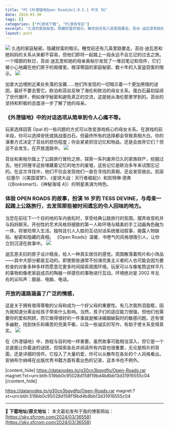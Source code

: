 ```yaml
---
title: "PC《外港锚地Open Roads》v1.0.5.1 中文 5G"
date: 2024-03-30
tags: []
categories: ["PC游戏下载", "PC游戏专区"]
excerpt: "久违的家庭秘密。隐藏财富的暗示。睡觉前还有几英里路要走。苔丝·迪瓦恩和她妈妈的关系从来都不容易，但他们即将一起踏上一段永远不会忘记的过去之旅。一个晴朗的秋日，苔丝·迪瓦恩和她的母亲奥帕尔发现了一堆旧笔记和信件，它们被小心地藏在他们房子的阁楼里。根深蒂固的家庭秘密、数十年的入室盗窃案的暗示。 加拿大边&hellip;"
layout: post
---
```


<img class="aligncenter" src="https://sky.sfcrom.com/wp-content/uploads/2024/03/ae620-Open-Roads-Video-Game-Free-Download-Repacklab-3.jpg.jpeg" />
久违的家庭秘密。隐藏财富的暗示。睡觉前还有几英里路要走。苔丝·迪瓦恩和她妈妈的关系从来都不容易，但他们即将一起踏上一段永远不会忘记的过去之旅。一个晴朗的秋日，苔丝·迪瓦恩和她的母亲奥帕尔发现了一堆旧笔记和信件，它们被小心地藏在他们房子的阁楼里。根深蒂固的家庭秘密、数十年的入室盗窃案的暗示。

<img src="https://sky.sfcrom.com/wp-content/uploads/2024/03/20240330170222-63b04.jpeg" />

加拿大边境附近某处失落的宝藏……他们所发现的一切暗示着一个更加黑暗的谜团，最好不要去管它。欧泊和苔丝反映了海伦和欧泊的母女关系。蛋白石最初延续了世代循环，例如保守秘密和避免真正的交流，这是她从海伦那里学到的。苔丝的坚持和积极的态度进一步了解了她的母亲。
<h3>《外港锚地》中的对话选项从简单到令人心痛不等。</h3>
玩家选择回答 Opal 的一些问题的方式可以改变游戏核心的母女关系。在游戏的前半段，你可以选择安抚或挑战蛋白石，但最终所有的选择都会导致真相大白。你的演奏方式决定了苔丝的悲伤程度；你会紧紧抓住记忆和物品，还是会放弃它们？但这不会发生。在开放道路中。

<img src="https://sky.sfcrom.com/wp-content/uploads/2024/03/20240330170226-c249d.jpeg" />

苔丝和奥帕尔踏上了公路旅行冒险之旅，探索一系列废弃已久的家族财产，挖掘过去。他们将搜寻这些埋藏着记忆的地方的废墟，这些记忆是欧泊多年来试图忘记的。在这次寻找中，他们不仅会发现他们一直在寻找的真相，还会发现彼此。凯丽·拉塞尔（《美国谍梦》、《星球大战：天行者崛起》）和凯特琳·德弗（《Booksmart》、《神秘海域 4》）的明星表演为特色。
<h3>体验 OPEN ROADS 的故事，扮演 16 岁的 TESS DEVINE，与母亲一起踏上公路旅行，去发现那些被时间遗忘的令人回味的地方。</h3>
当您在前往下一个目的地的车内放松时，享受经典公路旅行的氛围，摆弄收音机并与妈妈聊天。开创性的艺术风格将细致的第一人称环境与精美的手工动画角色融为一体，将冒险带入生活。独特且引人入胜的互动对话系统推动叙事，揭露人物缺陷、秘密和隐藏的真相。 《Open Roads》温暖、书卷气的风格很吸引人，让你立刻沉浸在故事中。

<img src="https://sky.sfcrom.com/wp-content/uploads/2024/03/20240330170234-72d13.jpeg" />

迪瓦恩夫妇的房子设计精良，给人一种真实居住的感觉。周围散落着照片和小饰品——其中大部分都是互动的。即使那些通常不扮演完美主义者的人也可能会因为要检查的对象多种多样而愿意花更多时间探索周围环境。玩家可以与像笔筒这样平凡的事物和像老家庭成员的陶器一样感伤的事物进行互动。环境绝对是 2002 年左右的尖叫声：服装、电脑、电话。
<h3>开放的道路涵盖了广泛的情感，</h3>
这是关于拥有值得尊敬的父母和成为一个好父母的重要性。有几次我热泪盈眶，因为我知道分离会给孩子带来什么影响。当然，孩子们的适应能力很强，但他们也需要你的爱和照顾，而它做得很好的一件事就是解决婚姻破裂时的敏感问题。还有很多幽默，找到快乐和痛苦的完美平衡，以及一些诚实的写作，有助于使关系变得真实。

<img src="https://sky.sfcrom.com/wp-content/uploads/2024/03/20240330170236-9578a.jpeg" />

在《外港锚地》中，旅程与目的地一样重要。虽然故事可能相当深入，但它是一个总是能让你着迷的谜团，但探索各处并阅读所有内容也很重要，无论是照片的背面，还是详细的信件。它投入了大量的爱，你可以从散布在各处的个人风格看出。安纳布尔纳峰在出版优秀书籍方面有着出色的记录，这本书也不例外。

[content_hide]
https://datanodes.to/g30cn3bqydfp/Open-Roads.rar
magnet:?xt=urn:btih:519bb0c95028d158f19bd4b8bb13d31916555c04
[/content_hide]

<!--wechatfans start-->
https://datanodes.to/g30cn3bqydfp/Open-Roads.rar
magnet:?xt=urn:btih:519bb0c95028d158f19bd4b8bb13d31916555c04
<!--wechatfans end-->

---
📖 **下载地址/原文地址：** 本文最初发布于我的博客网站：[https://sky.sfcrom.com/2024/03/36558](https://sky.sfcrom.com/2024/03/36558)
